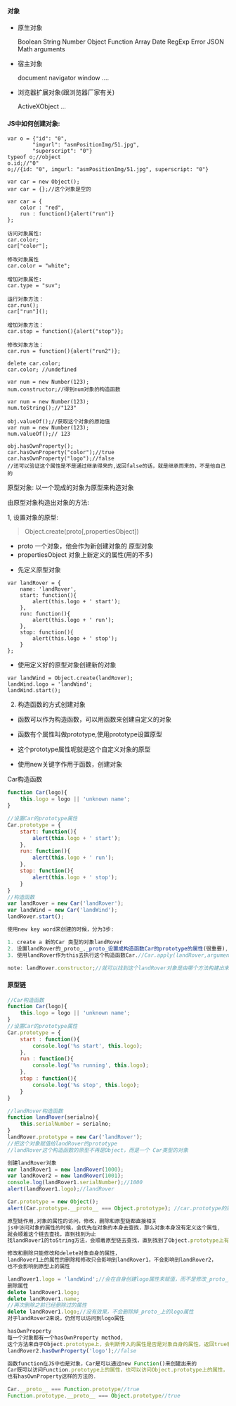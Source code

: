#### 对象

* 原生对象

    Boolean
    String
    Number
    Object
    Function
    Array
    Date
    RegExp
    Error
    JSON
    Math
    arguments

* 宿主对象

    document
    navigator
    window
    ....

* 浏览器扩展对象(跟浏览器厂家有关)

    ActiveXObject
    ...

#### JS中如何创建对象:
```
var o = {"id": "0",
        "imgurl": "asmPositionImg/51.jpg",
        "superscript": "0"}
typeof o;//object
o.id;//"0"
o;//{id: "0", imgurl: "asmPositionImg/51.jpg", superscript: "0"}

var car = new Object();
var car = {};//这个对象是空的

var car = {
    color : "red",
    run : function(){alert("run")}
};

访问对象属性: 
car.color;
car["color"];

修改对象属性
car.color = "white";

增加对象属性:
car.type = "suv";

运行对象方法：
car.run();
car["run"]();

增加对象方法：
car.stop = function(){alert("stop")};

修改对象方法：
car.run = function(){alert("run2")};

delete car.color;
car.color; //undefined

var num = new Number(123);
num.constructor;//得到num对象的构造函数

var num = new Number(123);
num.toString();//"123"

obj.valueOf();//获取这个对象的原始值
var num = new Number(123);
num.valueOf();// 123

obj.hasOwnProperty();
car.hasOwnProperty("color");//true
car.hasOwnProperty("logo");//false
//还可以验证这个属性是不是通过继承得来的,返回false的话，就是继承而来的，不是他自己的
```

原型对象: 以一个现成的对象为原型来构造对象

由原型对象构造出对象的方法:

1, 设置对象的原型:

> Object.create(proto[,propertiesObject])

- proto  一个对象，他会作为新创建对象的 原型对象
- propertiesObject   对象上新定义的属性(用的不多)

* 先定义原型对象
```
var landRover = {
    name: 'landRover',
    start: function(){
        alert(this.logo + ' start');
    },
    run: function(){
        alert(this.logo + ' run');
    },
    stop: function(){
        alert(this.logo + ' stop');
    }
};
```

* 使用定义好的原型对象创建新的对象

```
var landWind = Object.create(landRover);
landWind.logo = 'landWind';
landWind.start();
```

2. 构造函数的方式创建对象

- 函数可以作为构造函数，可以用函数来创建自定义的对象

- 函数有个属性叫做prototype,使用prototype设置原型

- 这个prototype属性呢就是这个自定义对象的原型

- 使用new关键字作用于函数，创建对象


Car构造函数
```javascript
function Car(logo){
    this.logo = logo || 'unknown name';
}

//设置Car的prototype属性
Car.prototype = {
    start: function(){
        alert(this.logo + ' start');
    },
    run: function(){
        alert(this.logo + ' run');
    },
    stop: function(){
        alert(this.logo + ' stop');
    }
}
//构造函数
var landRover = new Car('landRover');
var landWind = new Car('landWind');
landRover.start();

使用new key word来创建的时候，分为3步:

1. create a 新的Car 类型的对象landRover
2. 设置landRover的_proto_,_proto_设置成构造函数Car的prototype的属性(很重要), _proto_这个属性是隐式的属性，是不能够在编程的时候被修改的
3. 使用landRover作为this去执行这个构造函数Car.//Car.apply(landRover,arguments)

note: landRover.constructor;//就可以找到这个landRover对象是由哪个方法构建出来的。
```

#### 原型链

```javascript
//Car构造函数
function Car(logo){
    this.logo = logo || 'unknown name';
}
//设置Car的prototype属性
Car.prototype = {
    start : function(){
        console.log('%s start', this.logo);
    },
    run : function(){
        console.log('%s running', this.logo);
    },
    stop : function(){
        console.log('%s stop', this.logo);
    }
}

//landRover构造函数
function landRover(serialno){
    this.serialNumber = serialno;
}
landRover.prototype = new Car('landRover');
//把这个对象赋值给landRover的prototype
//landRover这个构造函数的原型不再是Object，而是一个 Car类型的对象

创建landRover对象
var landRover1 = new landRover(1000);
var landRover2 = new landRover(1001);
console.log(landRover1.serialNumber);//1000
alert(landRover1.logo);//landRover
```

```javascript
Car.prototype = new Object();
alert(Car.prototype.__proto__ === Object.prototype); //car.prototype的原型(_proto_)是Object.prototype

原型链作用,对象的属性的访问，修改，删除和原型链都直接相关
js中访问对象的属性的时候，会优先在对象的本身去查找，那么对象本身没有定义这个属性,
就会顺着这个链去查找，直到找到为止
找landRover1的toString方法，会顺着原型链去查找，直到找到了Object.prototype上有

修改和删除只能修改和delete对象自身的属性，
landRover1上的属性的删除和修改只会影响到landRover1，不会影响到landRover2，
也不会影响到原型上的属性

landRover1.logo = 'landWind';//会在自身创建logo属性来赋值，而不是修改_proto_上的logo
删除属性
delete landRover1.logo;
delete landRover1.name;
//再次删除之前已经删除过的属性
delete landRover1.logo;//没有效果，不会删除掉_proto_上的logo属性
对于landRover2来说，仍然可以访问到logo属性

hasOwnProperty
每一个对象都有一个hasOwnProperty method,
这个方法来自于Object.prototype上，会判断传入的属性是否是对象自身的属性，返回true和false
landRover2.hasOwnProperty('logo');//false

函数function在JS中也是对象，Car是可以通过new Function()来创建出来的
Car既可以访问Function.prototype上的属性，也可以访问Object.prototype上的属性，
也有hasOwnProperty这样的方法的.

Car.__proto__ === Function.prototype//true
Function.prototype.__proto__ === Object.prototype//true
```